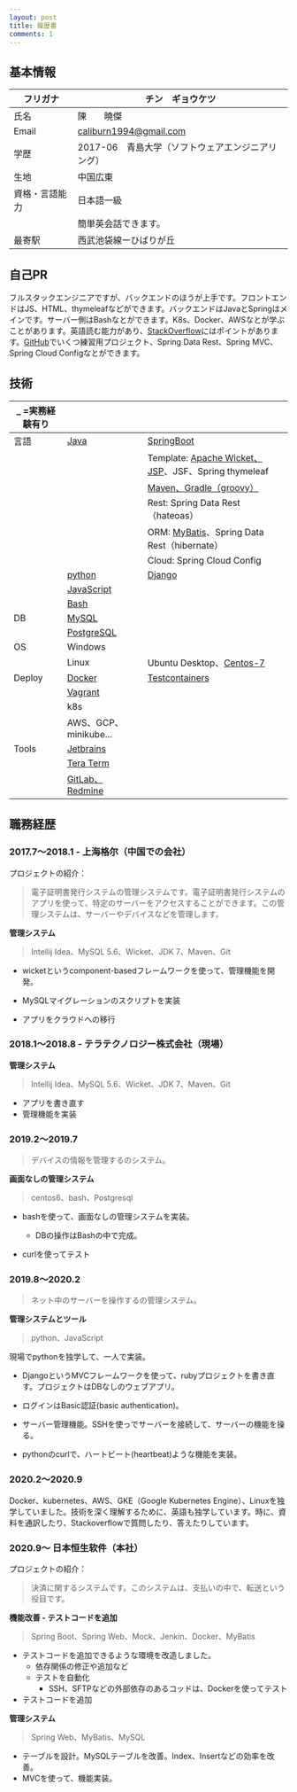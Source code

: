 ```yaml
---
layout: post
title: 履歴書
comments: 1
---
```



## 基本情報

| フリガナ       | チン　ギョウケツ                                  |
| -------------- | ------------------------------------------------- |
| 氏名           | 陳　　曉傑                                        |
| Email          | caliburn1994@gmail.com                            |
| 学歴           | 2017-06　青島大学（ソフトウェアエンジニアリング） |
| 生地           | 中国広東                                          |
| 資格・言語能力 | 日本語一級                                        |
|                | 簡単英会話できます。                              |
| 最寄駅         | 西武池袋線ーひばりが丘                            |

## 自己PR

フルスタックエンジニアですが、バックエンドのほうが上手です。フロントエンドはJS、HTML、thymeleafなどができます。バックエンドはJavaとSpringはメインです。サーバー側はBashなとができます。K8s、Docker、AWSなとが学ぶことがあります。英語読む能力があり、[StackOverflow]( https://stackoverflow.com/users/4883754/kyakya)にはポイントがあります。[GitHub](https://github.com/caliburn1994)でいくつ練習用プロジェクト、Spring Data Rest、Spring MVC、Spring Cloud Configなとができます。

## 技術

| _ =実務経験有り |                                |                                                              |
| -------------- | ------------------------------ | ------------------------------------------------------------ |
| 言語           | <u>Java</u>                  | <u>SpringBoot</u> |
|  |  | Template:  <u>Apache Wicket、JSP</u>、JSF、Spring thymeleaf |
|  |  | <u>Maven、Gradle（groovy）</u> |
|                |                                | Rest: Spring Data Rest（hateoas）                          |
|                |                                | ORM: <u>MyBatis</u>、Spring Data Rest（hibernate） |
| | | Cloud: Spring Cloud Config |
|                | <u>python</u>                | <u>Django</u>                                               |
|                | <u>JavaScript</u>            |                                                              |
|                | <u>Bash</u>          |                                                              |
| DB             | <u>MySQL</u> |                                                              |
|  | <u>PostgreSQL</u> | |
| OS             | Windows                       |                                                              |
|                | Linux | Ubuntu Desktop、<u>Centos-7</u>               |
| Deploy         | <u>Docker</u>                | [Testcontainers](https://www.testcontainers.org/) |
|                | <u>Vagrant</u>                |                                                              |
|                | k8s     |                                                              |
| | AWS、GCP、minikube... | |
| Tools          | <u>Jetbrains</u>               |                                                              |
|  | <u>Tera Term</u> | |
|  | <u>GitLab、Redmine</u> | |

## 職務経歴

### 2017.7～2018.1 - 上海格尔（中国での会社）

プロジェクトの紹介：

> 電子証明書発行システムの管理システムです。電子証明書発行システムのアプリを使って、特定のサーバーをアクセスすることができます。この管理システムは、サーバーやデバイスなどを管理します。

**管理システム**

> Intellij Idea、MySQL 5.6、Wicket、JDK 7、Maven、Git

- wicketというcomponent-basedフレームワークを使って、管理機能を開発。

- MySQLマイグレーションのスクリプトを実装
- アプリをクラウドへの移行

### 2018.1～2018.8 - テラテクノロジー株式会社（現場）

**管理システム**

> Intellij Idea、MySQL 5.6、Wicket、JDK 7、Maven、Git

- アプリを書き直す
- 管理機能を実装

### 2019.2～2019.7

> デバイスの情報を管理するのシステム。

**画面なしの管理システム**

> centos6、bash、Postgresql

- bashを使って、画面なしの管理システムを実装。

  - DBの操作はBashの中で完成。
- curlを使ってテスト

### 2019.8～2020.2

> ネット中のサーバーを操作するの管理システム。

**管理システムとツール**

> python、JavaScript

現場でpythonを独学して、一人で実装。

- DjangoというMVCフレームワークを使って、rubyプロジェクトを書き直す。プロジェクトはDBなしのウェブアプリ。

- ログインはBasic認証(basic authentication)。
- サーバー管理機能。SSHを使っでサーバーを接続して、サーバーの機能を操る。
- pythonのcurlで、ハートビート(heartbeat)ような機能を実装。

### 2020.2～2020.9

Docker、kubernetes、AWS、GKE（Google Kubernetes Engine）、Linuxを独学していました。技術を深く理解するために、英語も独学しています。時に、資料を通訳したり、Stackoverflowで質問したり、答えたりしています。

### 2020.9～ 日本恒生软件（本社）

プロジェクトの紹介：

> 決済に関するシステムです。このシステムは、支払いの中で、転送という役目です。

**機能改善 - テストコードを追加**

> Spring Boot、Spring Web、Mock、Jenkin、Docker、MyBatis

- テストコードを追加できるような環境を改造しました。
  - 依存関係の修正や追加など
  - テストを自動化
    - SSH、SFTPなどの外部依存のあるコッドは、Dockerを使ってテスト
- テストコードを追加

**管理システム**

> Spring Web、MyBatis、MySQL

- テーブルを設計。MySQLテーブルを改善。Index、Insertなどの効率を改善。
- MVCを使って、機能実装。